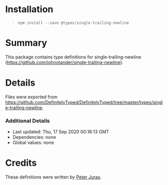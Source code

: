 # Installation
> `npm install --save @types/single-trailing-newline`

# Summary
This package contains type definitions for single-trailing-newline (https://github.com/johnotander/single-trailing-newline).

# Details
Files were exported from https://github.com/DefinitelyTyped/DefinitelyTyped/tree/master/types/single-trailing-newline.

### Additional Details
 * Last updated: Thu, 17 Sep 2020 00:18:13 GMT
 * Dependencies: none
 * Global values: none

# Credits
These definitions were written by [Peter Juras](https://github.com/peterjuras).
